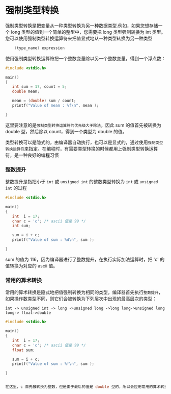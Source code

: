 # 强制类型转换

强制类型转换是把变量从一种类型转换为另一种数据类型.例如，如果您想存储一个 long 类型的值到一个简单的整型中，您需要把 long 类型强制转换为 int 类型。您可以使用强制类型转换运算符来把值显式地从一种类型转换为另一种类型

```c
    (type_name) expression
```

使用强制类型转换运算符把一个整数变量除以另一个整数变量，得到一个浮点数：

```c
#include <stdio.h>

main()
{
   int sum = 17, count = 5;
   double mean;

   mean = (double) sum / count;
   printf("Value of mean : %f\n", mean );

}
```
这里要注意的是`强制类型转换运算符的优先级大于除法`，因此 sum 的值首先被转换为 double 型，然后除以 count，得到一个类型为 double 的值。



类型转换可以是隐式的，由编译器自动执行，也可以是显式的，通过使用`强制类型转换运算符`来指定。在编程时，有需要类型转换的时候都用上强制类型转换运算符，是一种良好的编程习惯


### 整数提升

整数提升是指把小于 `int` 或 `unsigned int` 的整数类型转换为 `int` 或 `unsigned int` 的过程

```c
#include <stdio.h>

main()
{
   int  i = 17;
   char c = 'c'; /* ascii 值是 99 */
   int sum;

   sum = i + c;
   printf("Value of sum : %d\n", sum );

}
```

sum 的值为 116，因为编译器进行了整数提升，在执行实际加法运算时，把 'c' 的值转换为对应的 ascii 值。

### 常用的算术转换
常用的算术转换是隐式地把值强制转换为相同的类型。编译器首先执行`整数提升`，如果操作数类型不同，则它们会被转换为下列层次中出现的最高层次的类型：

```
int -> unsigned int -> long ->unsigned long ->long long->unsigned long long-> float->double
```


```c
#include <stdio.h>

main()
{
   int  i = 17;
   char c = 'c'; /* ascii 值是 99 */
   float sum;

   sum = i + c;
   printf("Value of sum : %f\n", sum );

}


在这里，c 首先被转换为整数，但是由于最后的值是 double 型的，所以会应用常用的算术转换，编译器会把 i 和 c 转换为浮点型，并把它们相加得到一个浮点数

```